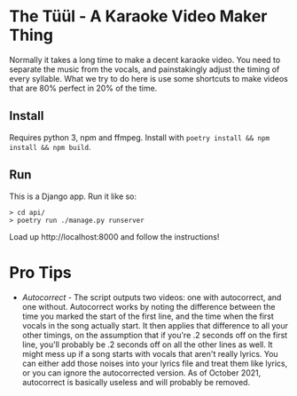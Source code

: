 # The Tüül - A Karaoke Video Maker Thing

Normally it takes a long time to make a decent karaoke video. You need to separate the music from the vocals, and painstakingly adjust the timing of every syllable. What we try to do here is use some shortcuts to make videos that are 80% perfect in 20% of the time.

## Install
Requires python 3, npm and ffmpeg. Install with `poetry install && npm install && npm build`.

## Run
This is a Django app. Run it like so:
```
> cd api/
> poetry run ./manage.py runserver
```

Load up http://localhost:8000 and follow the instructions!

# Pro Tips

* *Autocorrect* - The script outputs two videos: one with autocorrect, and one without. Autocorrect works by noting the difference between the time you marked the start of the first line, and the time when the first vocals in the song actually start. It then applies that difference to all your other timings, on the assumption that if you're .2 seconds off on the first line, you'll probably be .2 seconds off on all the other lines as well. It might mess up if a song starts with vocals that aren't really lyrics. You can either add those noises into your lyrics file and treat them like lyrics, or you can ignore the autocorrected version. As of October 2021, autocorrect is basically useless and will probably be removed.

